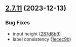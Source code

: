 ## [2.7.11](https://github.com/italia/bootstrap-italia/compare/v2.7.10...v2.7.11) (2023-12-13)

### Bug Fixes

* input height ([287d8b9](https://github.com/italia/bootstrap-italia/commit/287d8b9a7dfe9485c806cf94551b13bb1dbded68))
* label consistency ([1ecec9b](https://github.com/italia/bootstrap-italia/commit/1ecec9bae1be43cf93bed0d55dad66b8116417cc))